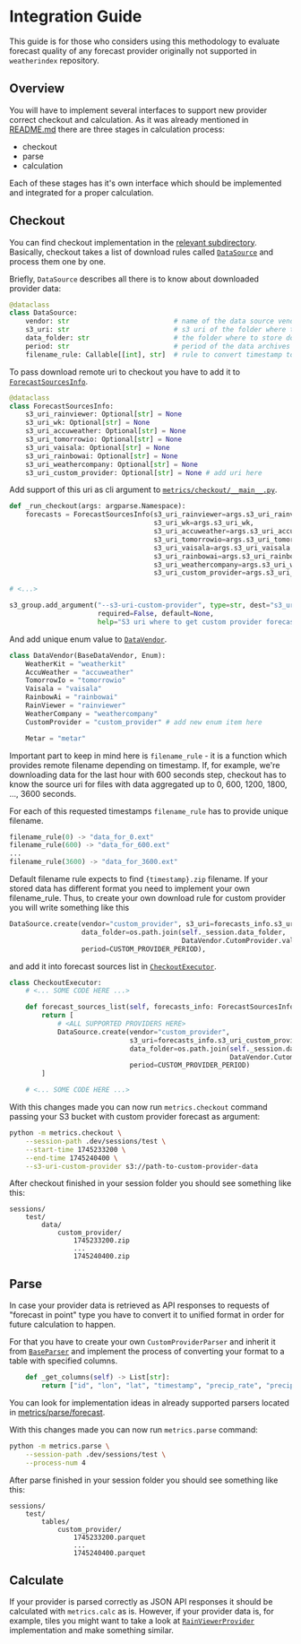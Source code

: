 # Integration Guide

This guide is for those who considers using this methodology to evaluate forecast quality of any forecast provider originally not supported in `weatherindex` repository.

## Overview

You will have to implement several interfaces to support new provider correct checkout and calculation.
As it was already mentioned in [README.md](README.md) there are three stages in calculation process:

- checkout
- parse
- calculation

Each of these stages has it's own interface which should be implemented and integrated for a proper calculation.

## Checkout

You can find checkout implementation in the [relevant subdirectory](metrics/checkout).
Basically, checkout takes a list of download rules called [`DataSource`](metrics/checkout/data_source.py) and process them one by one.

Briefly, `DataSource` describes all there is to know about downloaded provider data:
```python
@dataclass
class DataSource:
    vendor: str                          # name of the data source vendor (used only for logging)
    s3_uri: str                          # s3 uri of the folder where to download data
    data_folder: str                     # the folder where to store downloaded data
    period: str                          # period of the data archives stores in s3
    filename_rule: Callable[[int], str]  # rule to convert timestamp to filename
```

To pass download remote uri to checkout you have to add it to [`ForecastSourcesInfo`](metrics/checkout/data_source.py).
```python
@dataclass
class ForecastSourcesInfo:
    s3_uri_rainviewer: Optional[str] = None
    s3_uri_wk: Optional[str] = None
    s3_uri_accuweather: Optional[str] = None
    s3_uri_tomorrowio: Optional[str] = None
    s3_uri_vaisala: Optional[str] = None
    s3_uri_rainbowai: Optional[str] = None
    s3_uri_weathercompany: Optional[str] = None
    s3_uri_custom_provider: Optional[str] = None # add uri here
```

Add support of this uri as cli argument to [`metrics/checkout/__main__.py`](metrics/checkout/__main__.py).
```python
def _run_checkout(args: argparse.Namespace):
    forecasts = ForecastSourcesInfo(s3_uri_rainviewer=args.s3_uri_rainviewer,
                                    s3_uri_wk=args.s3_uri_wk,
                                    s3_uri_accuweather=args.s3_uri_accuweather,
                                    s3_uri_tomorrowio=args.s3_uri_tomorrowio,
                                    s3_uri_vaisala=args.s3_uri_vaisala,
                                    s3_uri_rainbowai=args.s3_uri_rainbowai,
                                    s3_uri_weathercompany=args.s3_uri_weathercompany,
                                    s3_uri_custom_provider=args.s3_uri_custom_provider) # add uri here

# <...>

s3_group.add_argument("--s3-uri-custom-provider", type=str, dest="s3_uri_custom_provider",
                      required=False, default=None,
                      help="S3 uri where to get custom provider forecast")
```

And add unique enum value to [`DataVendor`](metrics/data_vendor.py).
```python
class DataVendor(BaseDataVendor, Enum):
    WeatherKit = "weatherkit"
    AccuWeather = "accuweather"
    TomorrowIo = "tomorrowio"
    Vaisala = "vaisala"
    RainbowAi = "rainbowai"
    RainViewer = "rainviewer"
    WeatherCompany = "weathercompany"
    CustomProvider = "custom_provider" # add new enum item here

    Metar = "metar"
```

Important part to keep in mind here is `filename_rule` - it is a function which provides remote filename depending on timestamp.
If, for example, we're downloading data for the last hour with 600 seconds step, checkout has to know the source uri for files with data aggregated up to 0, 600, 1200, 1800, ..., 3600 seconds. 

For each of this requested timestamps `filename_rule` has to provide unique filename.
```python
filename_rule(0) -> "data_for_0.ext"
filename_rule(600) -> "data_for_600.ext"
...
filename_rule(3600) -> "data_for_3600.ext"
```

Default filename rule expects to find `{timestamp}.zip` filename. If your stored data has different format you need to implement your own filename_rule. Thus, to create your own download rule for custom provider you will write something like this
```python
DataSource.create(vendor="custom_provider", s3_uri=forecasts_info.s3_uri_custom_provider,
                  data_folder=os.path.join(self._session.data_folder,
                                           DataVendor.CutomProvider.value),
                  period=CUSTOM_PROVIDER_PERIOD),
```
and add it into forecast sources list in [`CheckoutExecutor`](metrics/checkout/checkout.py).
```python
class CheckoutExecutor:
    # <... SOME CODE HERE ...>

    def forecast_sources_list(self, forecasts_info: ForecastSourcesInfo) -> typing.List["DataSource"]:
        return [
            # <ALL SUPPORTED PROVIDERS HERE>
            DataSource.create(vendor="custom_provider",
                              s3_uri=forecasts_info.s3_uri_custom_provider,
                              data_folder=os.path.join(self._session.data_folder,
                                                       DataVendor.CutomProvider.value),
                              period=CUSTOM_PROVIDER_PERIOD)
        ]

    # <... SOME CODE HERE ...>
```

With this changes made you can now run `metrics.checkout` command passing your S3 bucket with custom provider forecast as argument:
```bash
python -m metrics.checkout \
    --session-path .dev/sessions/test \
    --start-time 1745233200 \
    --end-time 1745240400 \
    --s3-uri-custom-provider s3://path-to-custom-provider-data
```

After checkout finished in your session folder you should see something like this:
```
sessions/
    test/
        data/
            custom_provider/
                1745233200.zip
                ...
                1745240400.zip
```

## Parse

In case your provider data is retrieved as API responses to requests of "forecast in point" type you have to convert it to unified format in order for future calculation to happen.

For that you have to create your own `CustomProviderParser` and inherit it from [`BaseParser`](metrics/parse/base_parser.py) and implement the process of converting your format to a table with specified columns.

```python
    def _get_columns(self) -> List[str]:
        return ["id", "lon", "lat", "timestamp", "precip_rate", "precip_prob", "precip_type"]
```

You can look for implementation ideas in already supported parsers located in [metrics/parse/forecast](metrics/parse/forecast).

With this changes made you can now run `metrics.parse` command:
```bash
python -m metrics.parse \
    --session-path .dev/sessions/test \
    --process-num 4
```

After parse finished in your session folder you should see something like this:
```
sessions/
    test/
        tables/
            custom_provider/
                1745233200.parquet
                ...
                1745240400.parquet
```

## Calculate

If your provider is parsed correctly as JSON API responses it should be calculated with `metrics.calc` as is. However, if your provider data is, for example, tiles you might want to take a look at [`RainViewerProvider`](metrics/calc/forecast/rainviewer.py) implementation and make something similar.
